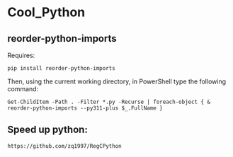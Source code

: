 # Cool_Python

## reorder-python-imports
Requires:
```
pip install reorder-python-imports
```
Then, using the current working directory, in PowerShell type the following command:
```
Get-ChildItem -Path . -Filter *.py -Recurse | foreach-object { & reorder-python-imports --py311-plus $_.FullName }
```


## Speed up python:
```
https://github.com/zq1997/RegCPython
```
